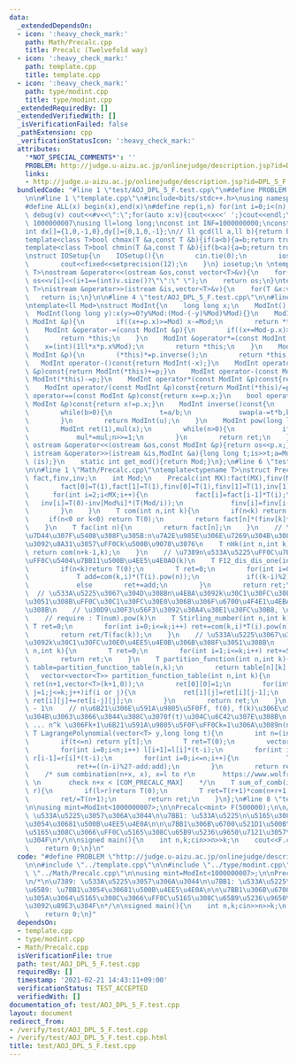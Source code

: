 ```yaml
---
data:
  _extendedDependsOn:
  - icon: ':heavy_check_mark:'
    path: Math/Precalc.cpp
    title: Precalc (Twelvefold way)
  - icon: ':heavy_check_mark:'
    path: template.cpp
    title: template.cpp
  - icon: ':heavy_check_mark:'
    path: type/modint.cpp
    title: type/modint.cpp
  _extendedRequiredBy: []
  _extendedVerifiedWith: []
  _isVerificationFailed: false
  _pathExtension: cpp
  _verificationStatusIcon: ':heavy_check_mark:'
  attributes:
    '*NOT_SPECIAL_COMMENTS*': ''
    PROBLEM: http://judge.u-aizu.ac.jp/onlinejudge/description.jsp?id=DPL_5_F
    links:
    - http://judge.u-aizu.ac.jp/onlinejudge/description.jsp?id=DPL_5_F
  bundledCode: "#line 1 \"test/AOJ_DPL_5_F.test.cpp\"\n#define PROBLEM \"http://judge.u-aizu.ac.jp/onlinejudge/description.jsp?id=DPL_5_F\"\
    \n\n#line 1 \"template.cpp\"\n#include<bits/stdc++.h>\nusing namespace std;\n\
    #define ALL(x) begin(x),end(x)\n#define rep(i,n) for(int i=0;i<(n);i++)\n#define\
    \ debug(v) cout<<#v<<\":\";for(auto x:v){cout<<x<<' ';}cout<<endl;\n#define mod\
    \ 1000000007\nusing ll=long long;\nconst int INF=1000000000;\nconst ll LINF=1001002003004005006ll;\n\
    int dx[]={1,0,-1,0},dy[]={0,1,0,-1};\n// ll gcd(ll a,ll b){return b?gcd(b,a%b):a;}\n\
    template<class T>bool chmax(T &a,const T &b){if(a<b){a=b;return true;}return false;}\n\
    template<class T>bool chmin(T &a,const T &b){if(b<a){a=b;return true;}return false;}\n\
    \nstruct IOSetup{\n    IOSetup(){\n        cin.tie(0);\n        ios::sync_with_stdio(0);\n\
    \        cout<<fixed<<setprecision(12);\n    }\n} iosetup;\n \ntemplate<typename\
    \ T>\nostream &operator<<(ostream &os,const vector<T>&v){\n    for(int i=0;i<(int)v.size();i++)\
    \ os<<v[i]<<(i+1==(int)v.size()?\"\":\" \");\n    return os;\n}\ntemplate<typename\
    \ T>\nistream &operator>>(istream &is,vector<T>&v){\n    for(T &x:v)is>>x;\n \
    \   return is;\n}\n\n#line 4 \"test/AOJ_DPL_5_F.test.cpp\"\n\n#line 1 \"type/modint.cpp\"\
    \ntemplate<ll Mod>\nstruct ModInt{\n    long long x;\n    ModInt():x(0){}\n  \
    \  ModInt(long long y):x(y>=0?y%Mod:(Mod-(-y)%Mod)%Mod){}\n    ModInt &operator+=(const\
    \ ModInt &p){\n        if((x+=p.x)>=Mod) x-=Mod;\n        return *this;\n    }\n\
    \    ModInt &operator-=(const ModInt &p){\n        if((x+=Mod-p.x)>=Mod)x-=Mod;\n\
    \        return *this;\n    }\n    ModInt &operator*=(const ModInt &p){\n    \
    \    x=(int)(1ll*x*p.x%Mod);\n        return *this;\n    }\n    ModInt &operator/=(const\
    \ ModInt &p){\n        (*this)*=p.inverse();\n        return *this;\n    }\n \
    \   ModInt operator-()const{return ModInt(-x);}\n    ModInt operator+(const ModInt\
    \ &p)const{return ModInt(*this)+=p;}\n    ModInt operator-(const ModInt &p)const{return\
    \ ModInt(*this)-=p;}\n    ModInt operator*(const ModInt &p)const{return ModInt(*this)*=p;}\n\
    \    ModInt operator/(const ModInt &p)const{return ModInt(*this)/=p;}\n    bool\
    \ operator==(const ModInt &p)const{return x==p.x;}\n    bool operator!=(const\
    \ ModInt &p)const{return x!=p.x;}\n    ModInt inverse()const{\n        int a=x,b=Mod,u=1,v=0,t;\n\
    \        while(b>0){\n            t=a/b;\n            swap(a-=t*b,b);swap(u-=t*v,v);\n\
    \        }\n        return ModInt(u);\n    }\n    ModInt pow(long long n)const{\n\
    \        ModInt ret(1),mul(x);\n        while(n>0){\n            if(n&1) ret*=mul;\n\
    \            mul*=mul;n>>=1;\n        }\n        return ret;\n    }\n    friend\
    \ ostream &operator<<(ostream &os,const ModInt &p){return os<<p.x;}\n    friend\
    \ istream &operator>>(istream &is,ModInt &a){long long t;is>>t;a=ModInt<Mod>(t);return\
    \ (is);}\n    static int get_mod(){return Mod;}\n};\n#line 6 \"test/AOJ_DPL_5_F.test.cpp\"\
    \n\n#line 1 \"Math/Precalc.cpp\"\ntemplate<typename T>\nstruct Precalc{\n    vector<T>\
    \ fact,finv,inv;\n    int Mod;\n    Precalc(int MX):fact(MX),finv(MX),inv(MX),Mod(T::get_mod()){\n\
    \        fact[0]=T(1),fact[1]=T(1),finv[0]=T(1),finv[1]=T(1),inv[1]=T(1);\n  \
    \      for(int i=2;i<MX;i++){\n            fact[i]=fact[i-1]*T(i);\n         \
    \   inv[i]=T(0)-inv[Mod%i]*(T(Mod/i));\n            finv[i]=finv[i-1]*inv[i];\n\
    \        }\n    }\n    T com(int n,int k){\n        if(n<k) return T(0);\n   \
    \     if(n<0 or k<0) return T(0);\n        return fact[n]*(finv[k]*finv[n-k]);\n\
    \    }\n    T fac(int n){\n        return fact[n];\n    }\n    // \u91CD\u8907\
    \u7D44\u307F\u5408\u308F\u305B:n\u7A2E\u985E\u306E\u7269\u304B\u3089\u91CD\u8907\
    \u3092\u8A31\u3057\uFF0Ck\u500B\u9078\u3076\n    T nHk(int n,int k){\n       \
    \ return com(n+k-1,k);\n    }\n    // \u7389n\u533A\u5225\uFF0C\u7BB1k\u533A\u5225\
    \uFF0C\u5404\u7BB11\u500B\u4EE5\u4E0AO(k)\n    T F12_dis_dis_one(int n,int k){\n\
    \        if(n<k)return T(0);\n        T ret=0;\n        for(int i=0;i<=k;i++){\n\
    \            T add=com(k,i)*(T(i).pow(n));\n            if((k-i)%2) ret-=add;\n\
    \            else        ret+=add;\n        }\n        return ret;\n    }\n  \
    \  // \u533A\u5225\u3067\u304D\u308Bn\u4EBA\u3092k\u30C1\u30FC\u30E0\u306B\u308F\
    \u3051\u308B\uFF0C\u30C1\u30FC\u30E0\u306B\u306F\u6700\u4F4E1\u4EBA\u5C5E\u3059\
    \u308B\n    // \u30D9\u30F3\u56F3\u3092\u30A4\u30E1\u30FC\u30B8, \u5305\u9664\n\
    \    // require : T(num).pow(k)\n    T Stirling_number(int n,int k){\n       \
    \ T ret=0;\n        for(int i=0;i<=k;i++) ret+=com(k,i)*T(i).pow(n)*((k-i)%2?(-1):1);\n\
    \        return ret/T(fac(k));\n    }\n    // \u533A\u5225\u3067\u304D\u308Bn\u4EBA\
    \u3092k\u30C1\u30FC\u30E0\u4EE5\u4E0B\u306B\u308F\u3051\u308B\n    T Bell_number(int\
    \ n,int k){\n        T ret=0;\n        for(int i=1;i<=k;i++) ret+=Stirling_number(n,i);\n\
    \        return ret;\n    }\n    T partition_function(int n,int k){\n        auto\
    \ table=partition_function_table(n,k);\n        return table[n][k];\n    }\n \
    \   vector<vector<T>> partition_function_table(int n,int k){\n        vector<vector<T>>\
    \ ret(n+1,vector<T>(k+1,0));\n        ret[0][0]=1;\n        for(int i=0;i<=n;i++)for(int\
    \ j=1;j<=k;j++)if(i or j){\n            ret[i][j]=ret[i][j-1];\n            if(i-j>=0)\
    \ ret[i][j]+=ret[i-j][j];\n        }\n        return ret;\n    }\n    // n = y.size\
    \ - 1\n    // n\u6B21\u306E\u591A\u9805\u5F0Ff, f(0), f(k)\u306E\u5024\u304C\u308F\
    \u304B\u3063\u3066\u3044\u308C\u3070f(t)\u304C\u6C42\u307E\u308B\n    // 1^k +\
    \ ... n^k \u306Fk+1\u6B21\u591A\u9805\u5F0F\uFF0Ck=1\u306A\u3089n(n+1)/2\n   \
    \ T LagrangePolynomial(vector<T> y,long long t){\n        int n=(int)y.size()-1;\n\
    \        if(t<=n) return y[t];\n        T ret=T(0);\n        vector<T> l(n+1,1),r(n+1,1);\n\
    \        for(int i=0;i<n;i++) l[i+1]=l[i]*(t-i);\n        for(int i=n;i>0;i--)\
    \ r[i-1]=r[i]*(t-i);\n        for(int i=0;i<=n;i++){\n            T add=y[i]*l[i]*r[i]*finv[i]*finv[n-i];\n\
    \            ret+=((n-i)%2?-add:add);\n        }\n        return ret;\n    }\n\
    \    /* sum combination(n+x, x), x=l to r\n       https://www.wolframalpha.com/input/?i=sum+combination%28n%2Bx+%2Cx%29%2C+x%3Dl+to+r&lang=ja\
    \ \n       check n+x < [COM_PRECALC_MAX]    */\n    T sum_of_comb(int n,int l,int\
    \ r){\n        if(l>r)return T(0);\n        T ret=T(r+1)*com(n+r+1,r+1)-T(l)*com(l+n,l);\n\
    \        ret/=T(n+1);\n        return ret;\n    }\n};\n#line 8 \"test/AOJ_DPL_5_F.test.cpp\"\
    \n\nusing mint=ModInt<1000000007>;\n\nPrecalc<mint> F(500000);\n\n/*\n\u7389:\
    \ \u533A\u5225\u3057\u306A\u3044\n\u7BB1: \u533A\u5225\n\u5165\u308C\u65B9: \u7BB1\
    \u3054\u30681\u500B\u4EE5\u4E0A\n\n\u7BB1\u306B\u6700\u521D1\u500B\u305A\u3064\
    \u5165\u308C\u3066\uFF0C\u5165\u308C\u65B9\u5236\u9650\u7121\u3057\u3092\u89E3\
    \u304F\n*/\n\nsigned main(){\n    int n,k;cin>>n>>k;\n    cout<<F.com(n-k+k-1,k-1)<<endl;\n\
    \    return 0;\n}\n"
  code: "#define PROBLEM \"http://judge.u-aizu.ac.jp/onlinejudge/description.jsp?id=DPL_5_F\"\
    \n\n#include \"../template.cpp\"\n\n#include \"../type/modint.cpp\"\n\n#include\
    \ \"../Math/Precalc.cpp\"\n\nusing mint=ModInt<1000000007>;\n\nPrecalc<mint> F(500000);\n\
    \n/*\n\u7389: \u533A\u5225\u3057\u306A\u3044\n\u7BB1: \u533A\u5225\n\u5165\u308C\
    \u65B9: \u7BB1\u3054\u30681\u500B\u4EE5\u4E0A\n\n\u7BB1\u306B\u6700\u521D1\u500B\
    \u305A\u3064\u5165\u308C\u3066\uFF0C\u5165\u308C\u65B9\u5236\u9650\u7121\u3057\
    \u3092\u89E3\u304F\n*/\n\nsigned main(){\n    int n,k;cin>>n>>k;\n    cout<<F.com(n-k+k-1,k-1)<<endl;\n\
    \    return 0;\n}"
  dependsOn:
  - template.cpp
  - type/modint.cpp
  - Math/Precalc.cpp
  isVerificationFile: true
  path: test/AOJ_DPL_5_F.test.cpp
  requiredBy: []
  timestamp: '2021-02-21 14:43:11+09:00'
  verificationStatus: TEST_ACCEPTED
  verifiedWith: []
documentation_of: test/AOJ_DPL_5_F.test.cpp
layout: document
redirect_from:
- /verify/test/AOJ_DPL_5_F.test.cpp
- /verify/test/AOJ_DPL_5_F.test.cpp.html
title: test/AOJ_DPL_5_F.test.cpp
---
```

